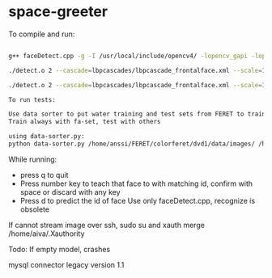# space-greeter
To compile and run: 
``` bash

g++ faceDetect.cpp -g -I /usr/local/include/opencv4/ -lopencv_gapi -lopencv_stitching -lopencv_aruco -lopencv_bgsegm -lopencv_bioinspired -lopencv_ccalib -lopencv_cvv -lopencv_dnn_objdetect -lopencv_dnn_superres -lopencv_dpm -lopencv_highgui -lopencv_face -lopencv_freetype -lopencv_fuzzy -lopencv_hdf -lopencv_hfs -lopencv_img_hash -lopencv_line_descriptor -lopencv_quality -lopencv_reg -lopencv_rgbd -lopencv_saliency -lopencv_stereo -lopencv_structured_light -lopencv_phase_unwrapping -lopencv_superres -lopencv_optflow -lopencv_surface_matching -lopencv_tracking -lopencv_datasets -lopencv_text -lopencv_dnn -lopencv_plot -lopencv_videostab -lopencv_videoio -lopencv_viz -lopencv_xfeatures2d -lopencv_shape -lopencv_ml -lopencv_ximgproc -lopencv_video -lopencv_xobjdetect -lopencv_objdetect -lopencv_calib3d -lopencv_imgcodecs -lopencv_features2d -lopencv_flann -lopencv_xphoto -lopencv_photo -lopencv_imgproc -lopencv_core  -o detect.o

./detect.o 2 --cascade=lbpcascades/lbpcascade_frontalface.xml --scale=1.

./detect.o 2 --cascade=lbpcascades/lbpcascade_frontalface.xml --scale=1 --test --train-csv=train.csv --test-csv=test.csv

To run tests:

Use data sorter to put water training and test sets from FERET to train.csv and test.csv respectively
Train always with fa-set, test with others

using data-sorter.py:
python data-sorter.py /home/anssi/FERET/colorferet/dvd1/data/images/ /home/anssi/FERET/colorferet/dvd1/doc/partitions/fb.txt > test.csv


```

While running:
* press q to quit
* Press number key to teach that face to with matching id, confirm with space or discard with any key
* Press d to predict the id of face
Use only faceDetect.cpp, recognize is obsolete

If cannot stream image over ssh, sudo su and
xauth merge /home/aiva/.Xauthority

Todo:
If empty model, crashes

mysql connector legacy version 1.1

